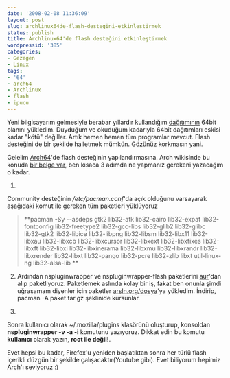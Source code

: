 ```yaml
---
date: '2008-02-08 11:36:09'
layout: post
slug: archlinux64de-flash-destegini-etkinlestirmek
status: publish
title: Archlinux64'de flash desteğini etkinleştirmek
wordpressid: '385'
categories:
- Gezegen
- Linux
tags:
- '64'
- arch64
- Archlinux
- flash
- ipucu
---
```


Yeni bilgisayarım gelmesiyle berabar yıllardır kullandığım [dağıtımının](http://archlinux.org) 64bit olanını yükledim. Duyduğum ve okuduğum kadarıyla 64bit dağıtımları eskisi kadar "kötü" değiller. Artık hemen hemen tüm programlar mevcut. Flash desteğini de bir şekilde halletmek mümkün. Gözünüz korkmasın yani. 

Gelelim [Arch64](http://wiki.archlinux.org/index.php/Arch64_FAQ)'de flash desteğinin yapılandırmasına. Arch wikisinde bu konuda [bir belge var](http://wiki.archlinux.org/index.php/Install_Flash_on_Arch64), ben kısaca 3 adımda ne yapmanız gerekeni yazacağım o kadar. 





	
  1. 
Community desteğinin _/etc/pacman.conf_'da açık olduğunu varsayarak aşağıdaki komut ile gereken tüm paketleri yüklüyoruz


> **pacman -Sy --asdeps gtk2 lib32-atk lib32-cairo lib32-expat lib32-fontconfig lib32-freetype2 lib32-gcc-libs lib32-glib2 lib32-glibc lib32-gtk2 lib32-libice lib32-libpng lib32-libsm lib32-libx11 lib32-libxau lib32-libxcb lib32-libxcursor lib32-libxext lib32-libxfixes lib32-libxft lib32-libxi lib32-libxinerama lib32-libxmu lib32-libxrandr lib32-libxrender lib32-libxt lib32-pango lib32-pcre lib32-zlib libxt util-linux-ng lib32-alsa-lib
**







	
  2. Ardından  nspluginwrapper ve nspluginwrapper-flash paketlerini [aur](http://aur.archlinux.org)'dan alıp paketliyoruz. Paketlemek aslında kolay bir iş, fakat ben onunla şimdi uğraşamam diyenler için paketler [arsln.org/dosya](http://arsln.org/dosya)'ya yükledim. İndirip, pacman -A paket.tar.gz şeklinide kursunlar.


	
  3. 
Sonra kullanıcı olarak ~/.mozilla/plugins klasörünü oluşturup, konsoldan **nspluginwrapper -v -a -i** komutunu yazıyoruz. Dikkat edin bu komutu **kullanıcı** olarak yazın, **root ile değil!**.





Evet hepsi bu kadar, Firefox'u yeniden başlatıktan sonra her türlü flash içerikli düzgün bir şekilde çalışacaktır(Youtube gibi). Evet biliyorum hepimiz Arch'ı seviyoruz :)





